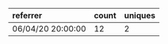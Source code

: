 | referrer          | count | uniques |
| :---------------- | :---- | :------ |
| 06/04/20 20:00:00 | 12    | 2       |